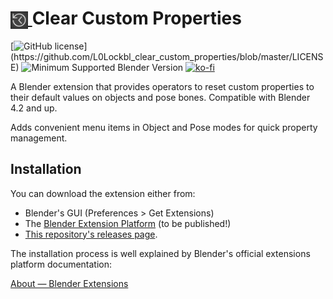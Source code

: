 <h1 tabindex="-1" class="heading-element" dir="auto">
    <a target="_blank" rel="noopener noreferrer" href="Prez/icon.jpg">
        <img src="Prez/icon.png" alt="icon" style="height: 1em; vertical-align: middle;">
    </a>
    Clear Custom Properties
</h1>

[![GitHub license](https://img.shields.io/github/license/L0Lock/bl_clear_custom_properties?style=for-the-badge&labelColor=rgb(64,64,64))](https://github.com/L0Lockbl_clear_custom_properties/blob/master/LICENSE) ![Minimum Supported Blender Version](https://img.shields.io/badge/Blender-4.2LTS-green?style=for-the-badge&logo=blender&logoColor=white&labelColor=rgb(64,64,64)) [![ko-fi](https://ko-fi.com/img/githubbutton_sm.svg)](https://ko-fi.com/H2H818FHX)

A Blender extension that provides operators to reset custom properties to their default values on objects and pose bones. Compatible with Blender 4.2 and up.

Adds convenient menu items in Object and Pose modes for quick property management.

## Installation

You can download the extension either from:

- Blender's GUI (Preferences > Get Extensions)
- The [Blender Extension Platform](https://extensions.blender.org/add-ons/clear_custom_properties/) (to be published!)
- [This repository's releases page](https://github.com/Lauloque/bl_clear_custom_properties/releases).

The installation process is well explained by Blender's official extensions platform documentation:

[About — Blender Extensions](https://extensions.blender.org/about/)
